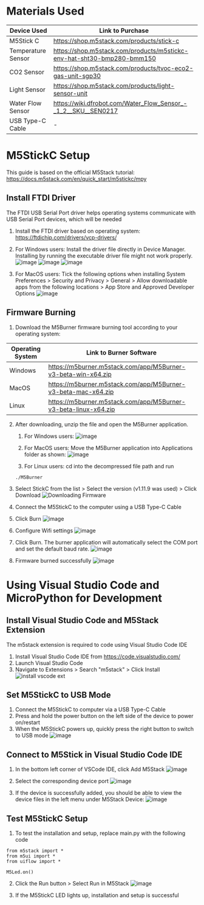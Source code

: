 # Materials Used
| Device Used | Link to Purchase | 
| --- | --- |
| M5Stick C | https://shop.m5stack.com/products/stick-c |
| Temperature Sensor | https://shop.m5stack.com/products/m5stickc-env-hat-sht30-bmp280-bmm150 |
| CO2 Sensor | https://shop.m5stack.com/products/tvoc-eco2-gas-unit-sgp30 |
| Light Sensor | https://shop.m5stack.com/products/light-sensor-unit |
| Water Flow Sensor | https://wiki.dfrobot.com/Water_Flow_Sensor_-_1_2__SKU__SEN0217 |
| USB Type-C Cable | - |

# M5StickC Setup
This guide is based on the official M5Stack tutorial: https://docs.m5stack.com/en/quick_start/m5stickc/mpy

## Install FTDI Driver
The FTDI USB Serial Port driver helps operating systems communicate with USB Serial Port devices, which will be needed
1. Install the FTDI driver based on operating system: https://ftdichip.com/drivers/vcp-drivers/
2. For Windows users: Install the driver file directly in Device Manager. Installing by running the executable driver file might not work properly.
![image](https://github.com/danialhbma/ITP-SE12-Power-Monitoring/assets/91550661/2d5306f7-a931-42d2-817f-9fec8e78ed74)
![image](https://github.com/danialhbma/ITP-SE12-Power-Monitoring/assets/91550661/597c1d81-8fc9-4b77-a101-1b655d681aeb)
![image](https://github.com/danialhbma/ITP-SE12-Power-Monitoring/assets/91550661/c69396c3-428a-4b4e-92b1-0da780bf9d5b)

3. For MacOS users: Tick the following options when installing
System Preferences > Security and Privacy > General > Allow downloadable apps from the following locations > App Store and Approved Developer Options
![image](https://github.com/danialhbma/ITP-SE12-Power-Monitoring/assets/91550661/e291130b-5801-4876-a256-21de9c2674c4)

## Firmware Burning
1. Download the M5Burner firmware burning tool according to your operating system:

| Operating System | Link to Burner Software | 
| --- | --- |
| Windows | https://m5burner.m5stack.com/app/M5Burner-v3-beta-win-x64.zip |
| MacOS | https://m5burner.m5stack.com/app/M5Burner-v3-beta-mac-x64.zip |
| Linux | https://m5burner.m5stack.com/app/M5Burner-v3-beta-linux-x64.zip |

2. After downloading, unzip the file and open the M5Burner application.
    1. For Windows users:
  ![image](https://github.com/danialhbma/ITP-SE12-Power-Monitoring/assets/91550661/8b27dee7-3f68-4bcf-9b85-61cfe5f211cc)
    
    2. For MacOS users: Move the M5Burner application into Applications folder as shown:
  ![image](https://github.com/danialhbma/ITP-SE12-Power-Monitoring/assets/91550661/c8a7ce39-9e7e-4e77-aee7-5ab835938498)
    
    3. For Linux users: cd into the decompressed file path and run 
    ```
    ./M5Burner
    ```

3. Select StickC from the list > Select the version (v1.11.9 was used) > Click Download
![Downloading Firmware](https://github.com/danialhbma/ITP-SE12-Power-Monitoring/assets/91550661/12ced48d-e18a-4eeb-a697-689540347181)

4. Connect the M5StickC to the computer using a USB Type-C Cable
5. Click Burn
![image](https://github.com/danialhbma/ITP-SE12-Power-Monitoring/assets/91550661/1274f9de-980a-4a67-9f3c-8cd9d48a13b7)

6. Configure Wifi settings
![image](https://github.com/danialhbma/ITP-SE12-Power-Monitoring/assets/91550661/2d7a18b8-3603-45b6-881f-02ae7f450a0c)

7. Click Burn. The burner application will automatically select the COM port and set the default baud rate.
![image](https://github.com/danialhbma/ITP-SE12-Power-Monitoring/assets/91550661/1b59332d-a4a2-4d40-b84c-6922549df465)

8. Firmware burned successfully
![image](https://github.com/danialhbma/ITP-SE12-Power-Monitoring/assets/91550661/cbc45844-ed7b-460d-9b23-0cbfc8726cba)

# Using Visual Studio Code and MicroPython for Development
## Install Visual Studio Code and M5Stack Extension
The m5stack extension is required to code using Visual Studio Code IDE

1. Install Visual Studio Code IDE from https://code.visualstudio.com/
2. Launch Visual Studio Code
3. Navigate to Extensions > Search "m5stack" > Click Install
![install vscode ext](https://github.com/danialhbma/ITP-SE12-Power-Monitoring/assets/91550661/c091d58b-ae97-487d-9f9b-3da15ef5ff0e)

## Set M5StickC to USB Mode
1. Connect the M5StickC to computer via a USB Type-C Cable
2. Press and hold the power button on the left side of the device to power on/restart
3. When the M5StickC powers up, quickly press the right button to switch to USB mode
![image](https://github.com/danialhbma/ITP-SE12-Power-Monitoring/assets/91550661/5bd2a63e-83b5-4772-9ccf-bbb4785188b2)

## Connect to M5Stick in Visual Studio Code IDE
1. In the bottom left corner of VSCode IDE, click Add M5Stack
![image](https://github.com/danialhbma/ITP-SE12-Power-Monitoring/assets/91550661/2540b724-6208-4e34-a623-b3d8bbb96c5f)

2. Select the corresponding device port
![image](https://github.com/danialhbma/ITP-SE12-Power-Monitoring/assets/91550661/2b606a68-24dd-46d8-882e-ffe91e8a77de)

3. If the device is successfully added, you should be able to view the device files in the left menu under M5Stack Device:
![image](https://github.com/danialhbma/ITP-SE12-Power-Monitoring/assets/91550661/e5c09bfc-841b-4b31-9467-5485c328e6ea)

## Test M5StickC Setup
1. To test the installation and setup, replace main.py with the following code
```
from m5stack import *
from m5ui import *
from uiflow import *

M5Led.on()

```

2. Click the Run button > Select Run in M5Stack
![image](https://github.com/danialhbma/ITP-SE12-Power-Monitoring/assets/91550661/9ec1abbf-03ef-46e8-8413-72c42e23e4ce)

3. If the M5StickC LED lights up, installation and setup is successful
